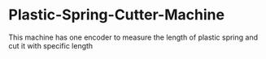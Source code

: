 # Plastic-Spring-Cutter-Machine
This machine has one encoder to measure the length of plastic spring 
and cut it with specific length
